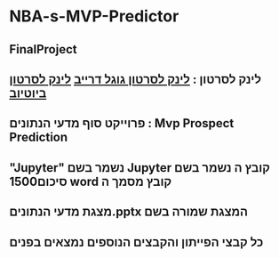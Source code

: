 # NBA-s-MVP-Predictor
FinalProject
--

לינק לסרטון : 
[לינק לסרטון גוגל דרייב](https://drive.google.com/file/d/1jOZTShFsRjnbLT4JPmWf2p7Eo1qP_ZJS/view?usp=sharing)
[לינק לסרטון ביוטיוב](https://www.youtube.com/watch?v=YMJLu4oWfWs&ab_channel=NivOzer)
--

פרוייקט סוף מדעי הנתונים : Mvp Prospect Prediction
--

"Jupyter" נשמר בשם Jupyter קובץ  ה
נשמר בשם סיכום1500 word קובץ מסמך ה
--

מצגת מדעי הנתונים.pptx המצגת שמורה בשם 
--

כל קבצי הפייתון והקבצים הנוספים נמצאים בפנים
--

